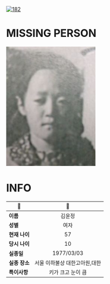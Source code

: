 [![182](https://img.shields.io/badge/%EC%8B%A4%EC%A2%85%EC%8B%A0%EA%B3%A0%EB%8A%94%20%EA%B5%AD%EB%B2%88%EC%97%86%EC%9D%B4-182-blue)](http://safe182.go.kr/index.do)

# MISSING PERSON

<img src="./missing_person.jpg">

# INFO

|🔑|💎|
|--|:--:|
|**이름**|김윤정|
|**성별**|여자|
|**현재 나이**|57|
|**당시 나이**|10|
|**실종일**|1977/03/03|
|**실종 장소**|서울 이하불상 대한고아원,대한 |
|**특이사항**|키가 크고 눈이 큼|
